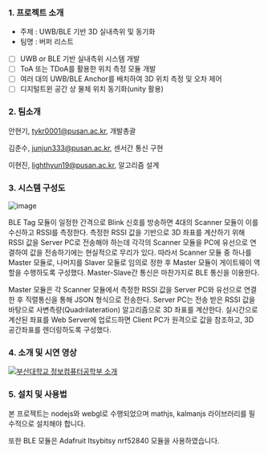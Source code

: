 ### 1. 프로젝트 소개
* 주제 : UWB/BLE 기반 3D 실내측위 및 동기화
* 팀명 : 버퍼 리스트

- [ ] UWB or BLE 기반 실내측위 시스템 개발
- [ ] ToA 또는 TDoA를 활용한 위치 측정 모듈 개발
- [ ] 여러 대의 UWB/BLE Anchor를 배치하여 3D 위치 측정 및 오차 제어
- [ ] 디지털트윈 공간 상 물체 위치 동기화(unity 활용)

### 2. 팀소개

안현기, tykr0001@pusan.ac.kr, 개발총괄

김춘수, junjun333@pusan.ac.kr, 센서간 통신 구현

이현진, lighthyun19@pusan.ac.kr, 알고리즘 설계

### 3. 시스템 구성도

![image](https://user-images.githubusercontent.com/54882000/195843844-bba79f5d-f276-434f-9bc4-ec28f533a9dc.png)

BLE Tag 모듈이 일정한 간격으로 Blink 신호를 방송하면 4대의 Scanner 모듈이 이를 수신하고 RSSI를 측정한다. 측정한 RSSI 값을 기반으로 3D 좌표를 계산하기 위해 RSSI 값을 Server PC로 전송해야 하는데 각각의 Scanner 모듈을 PC에 유선으로 연결하여 값을 전송하기에는 현실적으로 무리가 있다. 따라서 Scanner 모듈 중 하나를 Master 모듈로, 나머지를 Slaver 모듈로 임의로 정한 후 Master 모듈이 게이트웨이 역할을 수행하도록 구성했다. Master-Slave간 통신은 마찬가지로 BLE 통신을 이용한다.

Master 모듈은 각 Scanner 모듈에서 측정한 RSSI 값을 Server PC와 유선으로 연결한 후 직렬통신을 통해 JSON 형식으로 전송한다. Server PC는 전송 받은 RSSI 값을 바탕으로 사변측량(Quadrilateration) 알고리즘으로 3D 좌표를 계산한다. 실시간으로 계산된 좌표를 Web Server에 업로드하면 Client PC가 원격으로 값을 참조하고, 3D 공간좌표를 렌더링하도록 구성했다.

### 4. 소개 및 시연 영상

[![부산대학교 정보컴퓨터공학부 소개](http://img.youtube.com/vi/zh_gQ_lmLqE/0.jpg)](https://youtu.be/zh_gQ_lmLqE)

### 5. 설치 및 사용법

본 프로젝트는 nodejs와 webgl로 수행되었으며 mathjs, kalmanjs 라이브러리를 필수적으로 설치해야 합니다.

또한 BLE 모듈은 Adafruit Itsybitsy nrf52840 모듈을 사용하였습니다.
